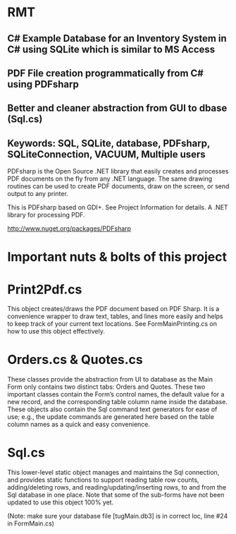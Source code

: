 # RMT

## C# Example Database for an Inventory System in C# using SQLite which is similar to MS Access
## PDF File creation programmatically from C# using PDFsharp
## Better and cleaner abstraction from GUI to dbase (Sql.cs)

## Keywords: SQL, SQLite, database, PDFsharp, SQLiteConnection, VACUUM, Multiple users

PDFsharp is the Open Source .NET library that easily creates and processes PDF documents on the
fly from any .NET language. The same drawing routines can be used to create PDF documents, draw
on the screen, or send output to any printer.

This is PDFsharp based on GDI+. See Project Information for details.
A .NET library for processing PDF.

http://www.nuget.org/packages/PDFsharp

Important nuts & bolts of this project
======================================

Print2Pdf.cs
============
This object creates/draws the PDF document based on PDF Sharp.  It is a convenience wrapper
to draw text, tables, and lines more easily and helps to keep track of your current text
locations.  See FormMainPrinting.cs on how to use this object effectively.

Orders.cs & Quotes.cs
=====================
These classes provide the abstraction from UI to database as the Main Form only contains
two distinct tabs: Orders and Quotes.  These two important classes contain the Form’s
control names, the default value for a new record, and the corresponding table column name
inside the database.  These objects also contain the Sql command text generators for ease
of use; e.g., the update commands are generated here based on the table column names as a
quick and easy convenience.

Sql.cs
======
This lower-level static object manages and maintains the Sql connection, and provides static
functions to support reading table row counts, adding/deleting rows, and
reading/updating/inserting rows, to and from the Sql database in one place.  Note that some
of the sub-forms have not been updated to use this object 100% yet.


(Note: make sure your database file [tugMain.db3] is in correct loc, line #24 in FormMain.cs)
